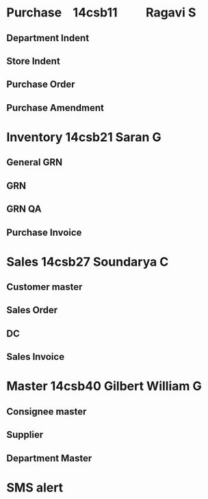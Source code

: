 # Purchase    14csb11          Ragavi S 
## Department Indent
## Store Indent
## Purchase Order
 ## Purchase Amendment
 
 # Inventory         14csb21             Saran G
 ## General GRN
 ## GRN
 ## GRN QA
 ## Purchase Invoice    
 # Sales           14csb27            Soundarya C  
  ## Customer master
  ## Sales Order
  ## DC
  ## Sales Invoice
    
 # Master    14csb40             Gilbert William G
 ## Consignee master
 ## Supplier
 ## Department Master
  
  # SMS alert
